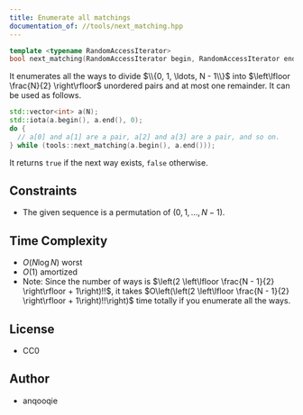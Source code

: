 ```yaml
---
title: Enumerate all matchings
documentation_of: //tools/next_matching.hpp
---
```


```cpp
template <typename RandomAccessIterator>
bool next_matching(RandomAccessIterator begin, RandomAccessIterator end);
```

It enumerates all the ways to divide $\\{0, 1, \ldots, N - 1\\}$ into $\left\lfloor \frac{N}{2} \right\rfloor$ unordered pairs and at most one remainder.
It can be used as follows.

```cpp
std::vector<int> a(N);
std::iota(a.begin(), a.end(), 0);
do {
  // a[0] and a[1] are a pair, a[2] and a[3] are a pair, and so on.
} while (tools::next_matching(a.begin(), a.end()));
```

It returns `true` if the next way exists, `false` otherwise.

## Constraints
- The given sequence is a permutation of $(0, 1, \ldots, N - 1)$.

## Time Complexity
- $O(N \log N)$ worst
- $O(1)$ amortized
- Note: Since the number of ways is $\left(2 \left\lfloor \frac{N - 1}{2} \right\rfloor + 1\right)!!$, it takes $O\left(\left(2 \left\lfloor \frac{N - 1}{2} \right\rfloor + 1\right)!!\right)$ time totally if you enumerate all the ways.

## License
- CC0

## Author
- anqooqie
